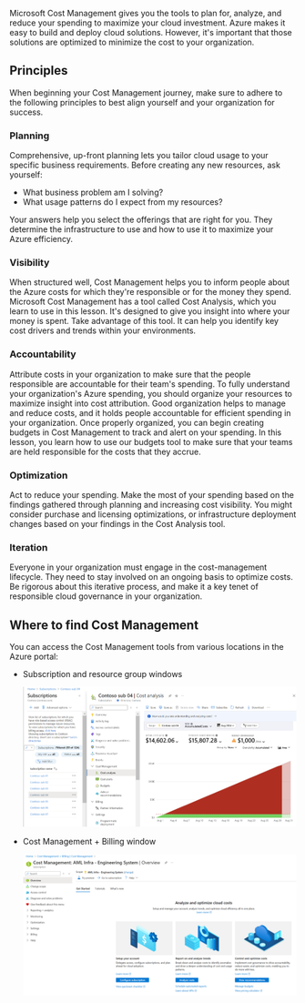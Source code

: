 Microsoft Cost Management gives you the tools to plan for, analyze, and reduce your spending to maximize your cloud investment. Azure makes it easy to build and deploy cloud solutions. However, it's important that those solutions are optimized to minimize the cost to your organization.

## Principles

When beginning your Cost Management journey, make sure to adhere to the following principles to best align yourself and your organization for success.

### Planning

Comprehensive, up-front planning lets you tailor cloud usage to your specific business requirements. Before creating any new resources, ask yourself:

- What business problem am I solving?
- What usage patterns do I expect from my resources?

Your answers help you select the offerings that are right for you. They determine the infrastructure to use and how to use it to maximize your Azure efficiency.

### Visibility

When structured well, Cost Management helps you to inform people about the Azure costs for which they're responsible or for the money they spend. Microsoft Cost Management has a tool called Cost Analysis, which you learn to use in this lesson. It's designed to give you insight into where your money is spent. Take advantage of this tool. It can help you identify key cost drivers and trends within your environments.

### Accountability

Attribute costs in your organization to make sure that the people responsible are accountable for their team's spending. To fully understand your organization's Azure spending, you should organize your resources to maximize insight into cost attribution. Good organization helps to manage and reduce costs, and it holds people accountable for efficient spending in your organization. Once properly organized, you can begin creating budgets in Cost Management to track and alert on your spending. In this lesson, you learn how to use our budgets tool to make sure that your teams are held responsible for the costs that they accrue.

### Optimization

Act to reduce your spending. Make the most of your spending based on the findings gathered through planning and increasing cost visibility. You might consider purchase and licensing optimizations, or infrastructure deployment changes based on your findings in the Cost Analysis tool.

### Iteration

Everyone in your organization must engage in the cost-management lifecycle. They need to stay involved on an ongoing basis to optimize costs. Be rigorous about this iterative process, and make it a key tenet of responsible cloud governance in your organization.

## Where to find Cost Management

You can access the Cost Management tools from various locations in the Azure portal:

- Subscription and resource group windows

  ![Screenshot of Azure portal navigated to the Cost Analysis panel of a subscriptions.](../media/2-principles-subscription-resource-group.png)

- Cost Management + Billing window

  ![Screenshot of Azure Portal navigated to Cost Management overview panel from the Cost Management + Billing side navigation.](../media/2-principles-cost-management-billing.png)
